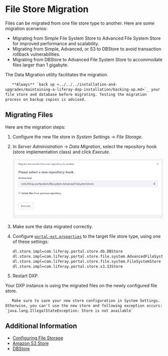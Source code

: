 # File Store Migration

Files can be migrated from one file store type to another. Here are some migration scenarios:

* Migrating from Simple File System Store to Advanced File System Store for improved performance and scalability.
* Migrating from Simple, Advanced, or S3 to DBStore to avoid transaction rollback vulnerabilities.
* Migrating from DBStore to Advanced File System Store to accommodate files larger than 1 gigabyte.

The Data Migration utility facilitates the migration.

```warning::
   **Always** `back up <../../../installation-and-upgrades/maintaining-a-liferay-dxp-installation/backing-up.md>`_ your file store and database before migrating. Testing the migration process on backup copies is advised.
```

## Migrating Files

Here are the migration steps:

1. Configure the new file store in *System Settings* &rarr; *File Storage*.
1. In *Server Administration* &rarr; *Data Migration*, select the repository hook (store implementation class) and click *Execute*.

    ![Data Migration utility](./file-store-migration/images/01.png)

1. Make sure the data migrated correctly.

1. Configure [`portal-ext.properties`](../../../installation-and-upgrades/reference/portal-properties.md) to the target file store type, using one of these settings:

    ```properties
    dl.store.impl=com.liferay.portal.store.db.DBStore
    dl.store.impl=com.liferay.portal.store.file.system.AdvancedFileSystemStore
    dl.store.impl=com.liferay.portal.store.file.system.FileSystemStore
    dl.store.impl=com.liferay.portal.store.s3.S3Store
    ```

1. Restart DXP.

Your DXP instance is using the migrated files on the newly configured file store.

```warning::
   Make sure to save your new store configuration in System Settings. Otherwise, you can't use the new store and following exception occurs: `java.lang.IllegalStateException: Store is not available`
```

## Additional Information

* [Configuring File Storage](../configuring-file-storage.md)
* [Amazon S3 Store](./amazon-s3-store.md)
* [DBStore](./dbstore.md)
